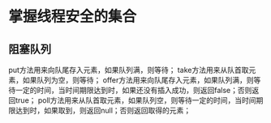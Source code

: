 # 掌握线程安全的集合
## 阻塞队列
put方法用来向队尾存入元素，如果队列满，则等待；
take方法用来从队首取元素，如果队列为空，则等待；
offer方法用来向队尾存入元素，如果队列满，则等待一定的时间，当时间期限达到时，如果还没有插入成功，则返回false；否则返回true；
poll方法用来从队首取元素，如果队列空，则等待一定的时间，当时间期限达到时，如果取到，则返回null；否则返回取得的元素；
